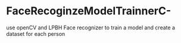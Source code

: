 # FaceRecoginzeModelTrainnerC-
use openCV and LPBH Face recognizer to train a model and create a dataset for each person
